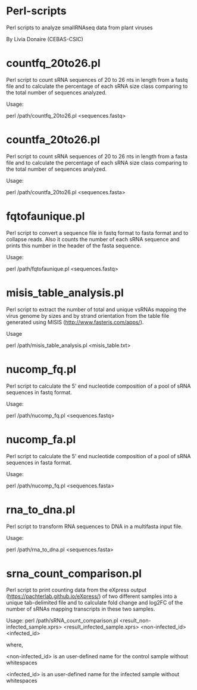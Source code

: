 # Perl-scripts
Perl scripts to analyze smallRNAseq data from plant viruses

By Livia Donaire (CEBAS-CSIC)

# countfq_20to26.pl

Perl script to count sRNA sequences of 20 to 26 nts in length from a fastq file and to calculate the percentage of each sRNA size class comparing to the total number of sequences analyzed.

Usage: 

perl /path/countfq_20to26.pl <sequences.fastq>


# countfa_20to26.pl

Perl script to count sRNA sequences of 20 to 26 nts in length from a fasta file and to calculate the percentage of each sRNA size class comparing to the total number of sequences analyzed.

Usage: 

perl /path/countfa_20to26.pl <sequences.fasta>


# fqtofaunique.pl

Perl script to convert a sequence file in fastq format to fasta format and to collapse reads. Also it counts the number of each sRNA sequence and prints this number in the header of the fasta sequence.

Usage: 

perl /path/fqtofaunique.pl <sequences.fastq>

# misis_table_analysis.pl

Perl script to extract the number of total and unique vsRNAs mapping the virus genome by sizes and by strand orientation from the table file generated using MISIS (http://www.fasteris.com/apps/).

Usage 

perl /path/misis_table_analysis.pl <misis_table.txt>

# nucomp_fq.pl

Perl script to calculate the 5' end nucleotide composition of a pool of sRNA sequences in fastq format.

Usage: 

perl /path/nucomp_fq.pl <sequences.fastq>

# nucomp_fa.pl

Perl script to calculate the 5' end nucleotide composition of a pool of sRNA sequences in fasta format.

Usage: 

perl /path/nucomp_fq.pl <sequences.fasta>

# rna_to_dna.pl

Perl script to transform RNA sequences to DNA in a multifasta input file.

Usage: 

perl /path/rna_to_dna.pl <sequences.fasta>

# srna_count_comparison.pl

Perl script to print counting data from the eXpress output (https://pachterlab.github.io/eXpress/) of two different samples into a unique tab-delimited file and to calculate fold change and log2FC of the number of sRNAs mapping transcripts in these two samples.

Usage: perl /path/sRNA_count_comparison.pl <result_non-infected_sample.xprs> <result_infected_sample.xprs> <non-infected_id> <infected_id>

where,

<non-infected_id> is an user-defined name for the control sample without whitespaces

<infected_id> is an user-defined name for the infected sample without whitespaces
